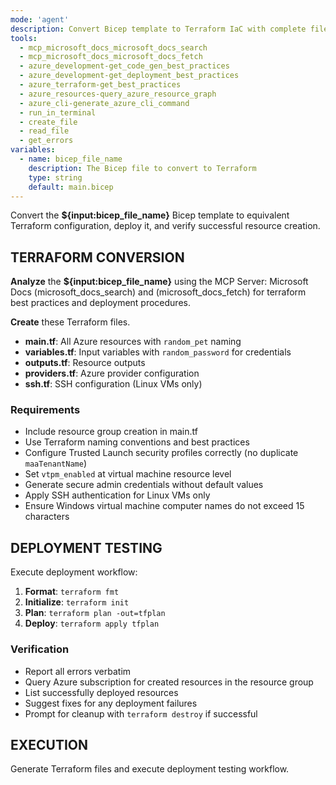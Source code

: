 ```yaml
---
mode: 'agent'
description: Convert Bicep template to Terraform IaC with complete file structure, deployment testing, and resource verification
tools:
  - mcp_microsoft_docs_microsoft_docs_search
  - mcp_microsoft_docs_microsoft_docs_fetch
  - azure_development-get_code_gen_best_practices
  - azure_development-get_deployment_best_practices
  - azure_terraform-get_best_practices
  - azure_resources-query_azure_resource_graph
  - azure_cli-generate_azure_cli_command
  - run_in_terminal
  - create_file
  - read_file
  - get_errors
variables:
  - name: bicep_file_name
    description: The Bicep file to convert to Terraform
    type: string
    default: main.bicep
---
```


Convert the **${input:bicep_file_name}** Bicep template to equivalent Terraform configuration, deploy it, and verify successful resource creation.

## TERRAFORM CONVERSION

**Analyze** the **${input:bicep_file_name}** using the MCP Server: Microsoft Docs (microsoft_docs_search) and (microsoft_docs_fetch) for terraform best practices and deployment procedures.

**Create** these Terraform files.

- **main.tf**: All Azure resources with `random_pet` naming
- **variables.tf**: Input variables with `random_password` for credentials
- **outputs.tf**: Resource outputs
- **providers.tf**: Azure provider configuration
- **ssh.tf**: SSH configuration (Linux VMs only)

### Requirements

- Include resource group creation in main.tf
- Use Terraform naming conventions and best practices
- Configure Trusted Launch security profiles correctly (no duplicate `maaTenantName`)
- Set `vtpm_enabled` at virtual machine resource level
- Generate secure admin credentials without default values
- Apply SSH authentication for Linux VMs only
- Ensure Windows virtual machine computer names do not exceed 15 characters

## DEPLOYMENT TESTING

Execute deployment workflow:

1. **Format**: `terraform fmt`
2. **Initialize**: `terraform init`
3. **Plan**: `terraform plan -out=tfplan`
4. **Deploy**: `terraform apply tfplan`

### Verification

- Report all errors verbatim
- Query Azure subscription for created resources in the resource group
- List successfully deployed resources
- Suggest fixes for any deployment failures
- Prompt for cleanup with `terraform destroy` if successful

## EXECUTION

Generate Terraform files and execute deployment testing workflow.
